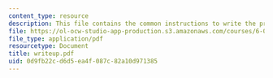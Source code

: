 ```yaml
---
content_type: resource
description: This file contains the common instructions to write the project.
file: https://ol-ocw-studio-app-production.s3.amazonaws.com/courses/6-001-structure-and-interpretation-of-computer-programs-spring-2005/0d9fb22cd6d5ea4f087c82a10d971385_writeup.pdf
file_type: application/pdf
resourcetype: Document
title: writeup.pdf
uid: 0d9fb22c-d6d5-ea4f-087c-82a10d971385
---
```

